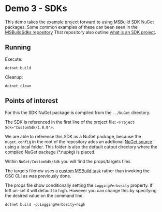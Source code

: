 # Demo 3 - SDKs
This demo takes the example project forward to using MSBuild SDK NuGet packages.
Some common examples of these can been seen in the [MSBuildSdks repository](https://github.com/microsoft/MSBuildSdks)
That repository also outline [what is an SDK project](https://github.com/microsoft/MSBuildSdks?tab=readme-ov-file#what-are-msbuild-sdks).

## Running
Execute:
```cli
dotnet build
```
Cleanup:
```cli
dotnet clean
```

## Points of interest
For this the SDK NuGet package is compiled from the `../NuGet` directory.

The SDK is referenced in the first line of the project file: `<Project Sdk="CustomSdk/1.0.0">`.

We are able to reference this SDK as a NuGet package, because the `nuget.config` in the root of the repository adds an addtional [NuGet source](https://learn.microsoft.com/nuget/reference/nuget-config-file?WT.mc_id=DT-MVP-5003472#package-source-sections) using a local folder. This folder is also the default output directory where the compiled NuGet package (*.nupkg) is placed. 

Within `NuGet/CustomSdk/Sdk` you will find the props/targets files. 

The targets filenow uses a [custom MSBuild task](https://learn.microsoft.com/visualstudio/msbuild/tutorial-custom-task-code-generation?WT.mc_id=DT-MVP-5003472) rather than invoking the CSC CLI as was previously done.

The props file show conditionally setting the `LoggingVerbosity` property. If left un-set it will default to high. However you can change this by specifying the desired value on the command line.

```cli
dotnet build -p:LoggingVerbosity=high
```

